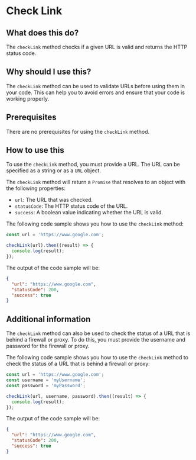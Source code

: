 
  
   # **Check Link**

## What does this do?

The `checkLink` method checks if a given URL is valid and returns the HTTP status code.

## Why should I use this?

The `checkLink` method can be used to validate URLs before using them in your code. This can help you to avoid errors and ensure that your code is working properly.

## Prerequisites

There are no prerequisites for using the `checkLink` method.

## How to use this

To use the `checkLink` method, you must provide a URL. The URL can be specified as a string or as a `URL` object.

The `checkLink` method will return a `Promise` that resolves to an object with the following properties:

* `url`: The URL that was checked.
* `statusCode`: The HTTP status code of the URL.
* `success`: A boolean value indicating whether the URL is valid.

The following code sample shows you how to use the `checkLink` method:

```js
const url = 'https://www.google.com';

checkLink(url).then((result) => {
  console.log(result);
});
```

The output of the code sample will be:

```json
{
  "url": "https://www.google.com",
  "statusCode": 200,
  "success": true
}
```

## Additional information

The `checkLink` method can also be used to check the status of a URL that is behind a firewall or proxy. To do this, you must provide the username and password for the firewall or proxy.

The following code sample shows you how to use the `checkLink` method to check the status of a URL that is behind a firewall or proxy:

```js
const url = 'https://www.google.com';
const username = 'myUsername';
const password = 'myPassword';

checkLink(url, username, password).then((result) => {
  console.log(result);
});
```

The output of the code sample will be:

```json
{
  "url": "https://www.google.com",
  "statusCode": 200,
  "success": true
}
```
  
  